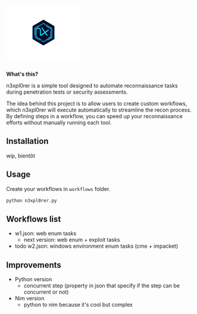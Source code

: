 # <img src="assets/n3xpl0rer.png" width="200" alt="n3xpl0rer logo"> 

**What's this?**

n3xpl0rer is a simple tool designed to automate reconnaissance tasks during penetration tests or security assessments.

The idea behind this project is to allow users to create custom workflows, which n3xpl0rer will execute automatically to streamline the recon process. By defining steps in a workflow, you can speed up your reconnaissance efforts without manually running each tool.

## Installation

wip, bientôt

## Usage

Create your workflows in `workflows` folder.

```bash
python n3xpl0rer.py
```

## Workflows list

- w1.json: web enum tasks
  - next version: web enum + exploit tasks
- todo w2.json: windows environment enum tasks (cme + impacket)


## Improvements

- Python version
  - concurrent step (property in json that specify if the step can be concurrent or not)
- Nim version
  - python to nim because it's cool but complex
